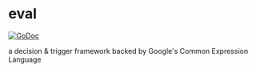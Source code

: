 # eval

[![GoDoc](https://godoc.org/github.com/graphikDB/eval?status.svg)](https://godoc.org/github.com/graphikDB/eval)

a decision & trigger framework backed by Google's Common Expression Language
